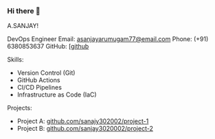  ### Hi there 👋
A.SANJAY! 

DevOps Engineer
Email: asanjayarumugam77@email.com
Phone: (+91) 6380853637 
GitHub: [[github](https://github.com/sanjay302002])


Skills:
- Version Control (Git)
- GitHub Actions
- CI/CD Pipelines
- Infrastructure as Code (IaC)

<!--Experience:
DevOps Engineer, ABC Tech
- Implemented CI/CD pipelines using GitHub Actions.
- Managed infrastructure configurations using GitHub repositories.-->


Projects:
- Project A: [github.com/sanajy302002/project-1](https://github.com/sanjay302002/Planmart-)
- Project B: [github.com/sanjay3020002/project-2](https://github.com/sanjay302002/Nesavu-Ecommerce)


<!--
**sanjay302002/sanjay302002** is a ✨ _special_ ✨ repository because its `README.md` (this file) appears on your GitHub profile.

Here are some ideas to get you started:

- 🔭 I’m currently working on ...
- 🌱 I’m currently learning ...
- 👯 I’m looking to collaborate on ...
- 🤔 I’m looking for help with ...
- 💬 Ask me about ...
- 📫 How to reach me: ...
- 😄 Pronouns: ...
- ⚡ Fun fact: ...
-->

